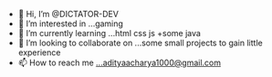 - 👋 Hi, I’m @DICTATOR-DEV
- 👀 I’m interested in ...gaming
- 🌱 I’m currently learning ...html css js +some java
- 💞️ I’m looking to collaborate on ...some small projects to gain little experience
- 📫 How to reach me ...adityaacharya1000@gmail.com

<!---
DICTATOR-DEV/DICTATOR-DEV is a ✨ special ✨ repository because its `README.md` (this file) appears on your GitHub profile.
You can click the Preview link to take a look at your changes.
--->
